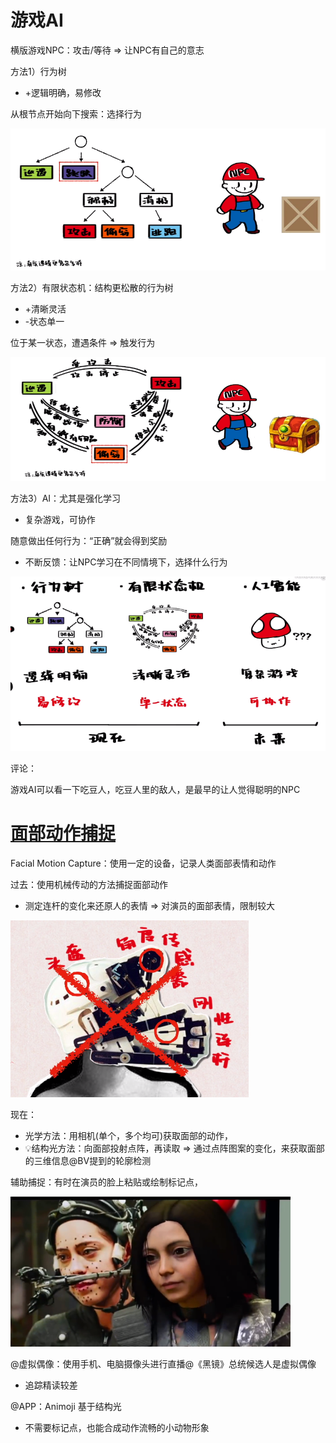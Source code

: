 # 游戏AI

横版游戏NPC：攻击/等待 => 让NPC有自己的意志

方法1）行为树

- +逻辑明确，易修改

从根节点开始向下搜索：选择行为

<img src="https://raw.githubusercontent.com/DaiDuncan/PicUploader/main/img3/20210616162924.png" alt="image-20210616162923793" style="zoom:67%;" />



方法2）有限状态机：结构更松散的行为树

- +清晰灵活
- -状态单一

位于某一状态，遭遇条件 => 触发行为

<img src="https://raw.githubusercontent.com/DaiDuncan/PicUploader/main/img3/20210616162951.png" alt="image-20210616162951200" style="zoom:67%;" />





方法3）AI：尤其是强化学习

- 复杂游戏，可协作

随意做出任何行为：“正确”就会得到奖励

- 不断反馈：让NPC学习在不同情境下，选择什么行为

<img src="https://raw.githubusercontent.com/DaiDuncan/PicUploader/main/img3/20210616163204.png" alt="image-20210616163203895" style="zoom:67%;" />



评论：

游戏AI可以看一下吃豆人，吃豆人里的敌人，是最早的让人觉得聪明的NPC





# [面部动作捕捉](https://www.bilibili.com/video/BV1v4411H7Ue)

Facial Motion Capture：使用一定的设备，记录人类面部表情和动作



过去：使用机械传动的方法捕捉面部动作

- 测定连杆的变化来还原人的表情 => 对演员的面部表情，限制较大

<img src="https://raw.githubusercontent.com/DaiDuncan/PicUploader/main/img3/20210616163433.png" alt="image-20210616163432169" style="zoom:67%;" />



现在：

- 光学方法：用相机(单个，多个均可)获取面部的动作，
- 💡结构光方法：向面部投射点阵，再读取 => 通过点阵图案的变化，来获取面部的三维信息@BV提到的轮廓检测

辅助捕捉：有时在演员的脸上粘贴或绘制标记点，

<img src="https://raw.githubusercontent.com/DaiDuncan/PicUploader/main/img3/20210616163646.png" alt="image-20210616163646343" style="zoom:67%;" />





@虚拟偶像：使用手机、电脑摄像头进行直播@《黑镜》总统候选人是虚拟偶像

- 追踪精读较差

@APP：Animoji 基于结构光

- 不需要标记点，也能合成动作流畅的小动物形象





